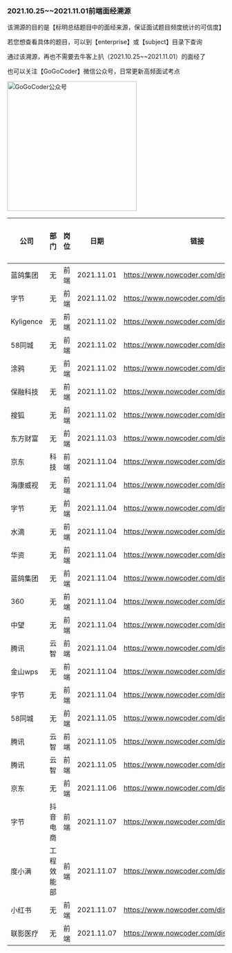 ### 2021.10.25~~2021.11.01前端面经溯源

该溯源的目的是【标明总结题目中的面经来源，保证面试题目频度统计的可信度】

若您想查看具体的题目，可以到【enterprise】或【subject】目录下查询

通过该溯源，再也不需要去牛客上扒（2021.10.25~~2021.11.01）的面经了

也可以关注【GoGoCoder】微信公众号，日常更新高频面试考点

<div  align="left">    
<img src="https://user-images.githubusercontent.com/35292389/139861774-5d339bd5-8f7f-4ce8-b4c6-1ec6190dde1f.jpg" width = "300" height = "300" alt="GoGoCoder公众号" align=center />
</div>

| 公司       | 部门     | 岗位   | 日期       | 链接                                    | 招聘类型 |
| ---------- | -------- | ------ | ---------- | --------------------------------------- | -------- |
| 蓝鸽集团     | 无       | 前端   | 2021.11.01 | https://www.nowcoder.com/discuss/793782 | 校招     |
| 字节     | 无       | 前端   | 2021.11.02 | https://www.nowcoder.com/discuss/794930 | 社招     |
| Kyligence     | 无       | 前端   | 2021.11.02 | https://www.nowcoder.com/discuss/794468 | 社招     |
| 58同城     | 无       | 前端   | 2021.11.02 | https://www.nowcoder.com/discuss/794446 | 社招     |
| 涂鸦     | 无       | 前端   | 2021.11.02 | https://www.nowcoder.com/discuss/794403 | 社招     |
| 保融科技     | 无       | 前端   | 2021.11.02 | https://www.nowcoder.com/discuss/794120 | 社招     |
| 搜狐     | 无       | 前端   | 2021.11.02 | https://www.nowcoder.com/discuss/793923 | 实习     |
| 东方财富     | 无       | 前端   | 2021.11.03 | https://www.nowcoder.com/discuss/795280 | 社招     |
| 京东     | 科技       | 前端   | 2021.11.04 | https://www.nowcoder.com/discuss/797078 | 实习     |
| 海康威视     | 无       | 前端   | 2021.11.04 | https://www.nowcoder.com/discuss/796829 | 校招     |
| 字节     | 无       | 前端   | 2021.11.04 | https://www.nowcoder.com/discuss/796659 | 社招     |
| 水滴     | 无       | 前端   | 2021.11.04 | https://www.nowcoder.com/discuss/796627 | 社招     |
| 华资     | 无       | 前端   | 2021.11.04 | https://www.nowcoder.com/discuss/796473 | 实习     |
| 蓝鸽集团     | 无       | 前端   | 2021.11.04 | https://www.nowcoder.com/discuss/796426 | 校招     |
| 360     | 无       | 前端   | 2021.11.04 | https://www.nowcoder.com/discuss/796421 | 社招     |
| 中望     | 无       | 前端   | 2021.11.04 | https://www.nowcoder.com/discuss/796335 | 社招     |
| 腾讯     | 云智       | 前端   | 2021.11.04 | https://www.nowcoder.com/discuss/796321 | 社招     |
| 金山wps     | 无       | 前端   | 2021.11.04 | https://www.nowcoder.com/discuss/796242 | 实习     |
| 字节     | 无       | 前端   | 2021.11.04 | https://www.nowcoder.com/discuss/795843 | 校招     |
| 58同城     | 无       | 前端   | 2021.11.05 | https://www.nowcoder.com/discuss/797722 | 社招     |
| 腾讯     | 云智       | 前端   | 2021.11.05 | https://www.nowcoder.com/discuss/797684 | 社招     |
| 腾讯     | 云智       | 前端   | 2021.11.05 | https://www.nowcoder.com/discuss/797391 | 社招     |
| 京东     | 无       | 前端   | 2021.11.06 | https://www.nowcoder.com/discuss/798785 | 实习     |
| 字节     | 抖音电商       | 前端   | 2021.11.07 | https://www.nowcoder.com/discuss/799230 | 实习     |
| 度小满     | 工程效能部       | 前端   | 2021.11.07 | https://www.nowcoder.com/discuss/799217 | 社招     |
| 小红书     | 无       | 前端   | 2021.11.07 | https://www.nowcoder.com/discuss/799135 | 校招     |
| 联影医疗     | 无       | 前端   | 2021.11.07 | https://www.nowcoder.com/discuss/799110 | 校招     |


